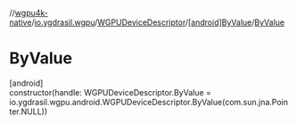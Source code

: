 //[wgpu4k-native](../../../../index.md)/[io.ygdrasil.wgpu](../../index.md)/[WGPUDeviceDescriptor](../index.md)/[[android]ByValue](index.md)/[ByValue](-by-value.md)

# ByValue

[android]\
constructor(handle: WGPUDeviceDescriptor.ByValue = io.ygdrasil.wgpu.android.WGPUDeviceDescriptor.ByValue(com.sun.jna.Pointer.NULL))